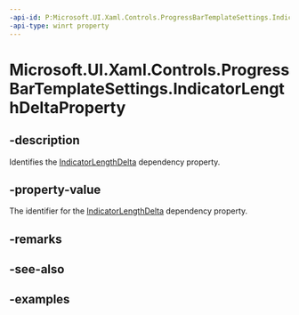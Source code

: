 ```yaml
---
-api-id: P:Microsoft.UI.Xaml.Controls.ProgressBarTemplateSettings.IndicatorLengthDeltaProperty
-api-type: winrt property
---
```


# Microsoft.UI.Xaml.Controls.ProgressBarTemplateSettings.IndicatorLengthDeltaProperty

<!--
public static Windows.UI.Xaml.DependencyProperty IndicatorLengthDeltaProperty { get; }
-->

## -description

Identifies the [IndicatorLengthDelta](progressbartemplatesettings_indicatorlengthdelta.md) dependency property.

## -property-value

The identifier for the [IndicatorLengthDelta](progressbartemplatesettings_indicatorlengthdelta.md) dependency property.

## -remarks

## -see-also

## -examples

